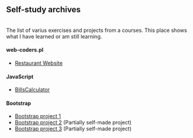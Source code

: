 <h2> Self-study archives </h2> <br>
The list of varius exercises and projects from a courses. This place shows what I have learned or am still learning. 

<h4>web-coders.pl</h4>
<ul>
  <li><a href="https://github.com/EmiliaPrzybylek/Restaurant_Website">Restaurant Website</li></a>
</ul>

<h4>JavaScript</h4>
<ul>
  <li><a href="https://github.com/EmiliaPrzybylek/SelfStudy-JavaScriptTipCalculator.git">BillsCalculator</li></a>
</ul>


<h4>Bootstrap</h4>
<ul>
  <li><a href="https://github.com/EmiliaPrzybylek/SelfStudy-BootstrapProject1">Bootstrap project 1</li></a>
  <li><a href="https://github.com/EmiliaPrzybylek/SelfStudy-BootstrapProject2">Bootstrap project 2</a> (Partially self-made project)</li>
  <li><a href="https://github.com/EmiliaPrzybylek/SelfStudy-BootstrapProject3">Bootstrap project 3</a> (Partially self-made project)</li>
</ul>


